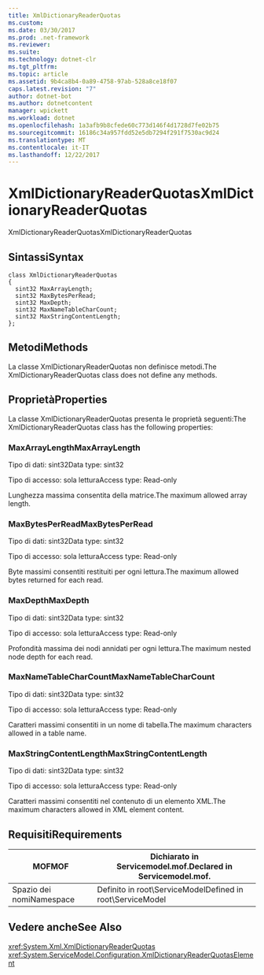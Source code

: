 ```yaml
---
title: XmlDictionaryReaderQuotas
ms.custom: 
ms.date: 03/30/2017
ms.prod: .net-framework
ms.reviewer: 
ms.suite: 
ms.technology: dotnet-clr
ms.tgt_pltfrm: 
ms.topic: article
ms.assetid: 9b4ca8b4-0a89-4758-97ab-528a8ce18f07
caps.latest.revision: "7"
author: dotnet-bot
ms.author: dotnetcontent
manager: wpickett
ms.workload: dotnet
ms.openlocfilehash: 1a3afb9b8cfede60c773d146f4d1728d7fe02b75
ms.sourcegitcommit: 16186c34a957fdd52e5db7294f291f7530ac9d24
ms.translationtype: MT
ms.contentlocale: it-IT
ms.lasthandoff: 12/22/2017
---
```

# <a name="xmldictionaryreaderquotas"></a><span data-ttu-id="874de-102">XmlDictionaryReaderQuotas</span><span class="sxs-lookup"><span data-stu-id="874de-102">XmlDictionaryReaderQuotas</span></span>
<span data-ttu-id="874de-103">XmlDictionaryReaderQuotas</span><span class="sxs-lookup"><span data-stu-id="874de-103">XmlDictionaryReaderQuotas</span></span>  
  
## <a name="syntax"></a><span data-ttu-id="874de-104">Sintassi</span><span class="sxs-lookup"><span data-stu-id="874de-104">Syntax</span></span>  
  
```  
class XmlDictionaryReaderQuotas  
{  
  sint32 MaxArrayLength;  
  sint32 MaxBytesPerRead;  
  sint32 MaxDepth;  
  sint32 MaxNameTableCharCount;  
  sint32 MaxStringContentLength;  
};  
```  
  
## <a name="methods"></a><span data-ttu-id="874de-105">Metodi</span><span class="sxs-lookup"><span data-stu-id="874de-105">Methods</span></span>  
 <span data-ttu-id="874de-106">La classe XmlDictionaryReaderQuotas non definisce metodi.</span><span class="sxs-lookup"><span data-stu-id="874de-106">The XmlDictionaryReaderQuotas class does not define any methods.</span></span>  
  
## <a name="properties"></a><span data-ttu-id="874de-107">Proprietà</span><span class="sxs-lookup"><span data-stu-id="874de-107">Properties</span></span>  
 <span data-ttu-id="874de-108">La classe XmlDictionaryReaderQuotas presenta le proprietà seguenti:</span><span class="sxs-lookup"><span data-stu-id="874de-108">The XmlDictionaryReaderQuotas class has the following properties:</span></span>  
  
### <a name="maxarraylength"></a><span data-ttu-id="874de-109">MaxArrayLength</span><span class="sxs-lookup"><span data-stu-id="874de-109">MaxArrayLength</span></span>  
 <span data-ttu-id="874de-110">Tipo di dati: sint32</span><span class="sxs-lookup"><span data-stu-id="874de-110">Data type: sint32</span></span>  
  
 <span data-ttu-id="874de-111">Tipo di accesso: sola lettura</span><span class="sxs-lookup"><span data-stu-id="874de-111">Access type: Read-only</span></span>  
  
 <span data-ttu-id="874de-112">Lunghezza massima consentita della matrice.</span><span class="sxs-lookup"><span data-stu-id="874de-112">The maximum allowed array length.</span></span>  
  
### <a name="maxbytesperread"></a><span data-ttu-id="874de-113">MaxBytesPerRead</span><span class="sxs-lookup"><span data-stu-id="874de-113">MaxBytesPerRead</span></span>  
 <span data-ttu-id="874de-114">Tipo di dati: sint32</span><span class="sxs-lookup"><span data-stu-id="874de-114">Data type: sint32</span></span>  
  
 <span data-ttu-id="874de-115">Tipo di accesso: sola lettura</span><span class="sxs-lookup"><span data-stu-id="874de-115">Access type: Read-only</span></span>  
  
 <span data-ttu-id="874de-116">Byte massimi consentiti restituiti per ogni lettura.</span><span class="sxs-lookup"><span data-stu-id="874de-116">The maximum allowed bytes returned for each read.</span></span>  
  
### <a name="maxdepth"></a><span data-ttu-id="874de-117">MaxDepth</span><span class="sxs-lookup"><span data-stu-id="874de-117">MaxDepth</span></span>  
 <span data-ttu-id="874de-118">Tipo di dati: sint32</span><span class="sxs-lookup"><span data-stu-id="874de-118">Data type: sint32</span></span>  
  
 <span data-ttu-id="874de-119">Tipo di accesso: sola lettura</span><span class="sxs-lookup"><span data-stu-id="874de-119">Access type: Read-only</span></span>  
  
 <span data-ttu-id="874de-120">Profondità massima dei nodi annidati per ogni lettura.</span><span class="sxs-lookup"><span data-stu-id="874de-120">The maximum nested node depth for each read.</span></span>  
  
### <a name="maxnametablecharcount"></a><span data-ttu-id="874de-121">MaxNameTableCharCount</span><span class="sxs-lookup"><span data-stu-id="874de-121">MaxNameTableCharCount</span></span>  
 <span data-ttu-id="874de-122">Tipo di dati: sint32</span><span class="sxs-lookup"><span data-stu-id="874de-122">Data type: sint32</span></span>  
  
 <span data-ttu-id="874de-123">Tipo di accesso: sola lettura</span><span class="sxs-lookup"><span data-stu-id="874de-123">Access type: Read-only</span></span>  
  
 <span data-ttu-id="874de-124">Caratteri massimi consentiti in un nome di tabella.</span><span class="sxs-lookup"><span data-stu-id="874de-124">The maximum characters allowed in a table name.</span></span>  
  
### <a name="maxstringcontentlength"></a><span data-ttu-id="874de-125">MaxStringContentLength</span><span class="sxs-lookup"><span data-stu-id="874de-125">MaxStringContentLength</span></span>  
 <span data-ttu-id="874de-126">Tipo di dati: sint32</span><span class="sxs-lookup"><span data-stu-id="874de-126">Data type: sint32</span></span>  
  
 <span data-ttu-id="874de-127">Tipo di accesso: sola lettura</span><span class="sxs-lookup"><span data-stu-id="874de-127">Access type: Read-only</span></span>  
  
 <span data-ttu-id="874de-128">Caratteri massimi consentiti nel contenuto di un elemento XML.</span><span class="sxs-lookup"><span data-stu-id="874de-128">The maximum characters allowed in XML element content.</span></span>  
  
## <a name="requirements"></a><span data-ttu-id="874de-129">Requisiti</span><span class="sxs-lookup"><span data-stu-id="874de-129">Requirements</span></span>  
  
|<span data-ttu-id="874de-130">MOF</span><span class="sxs-lookup"><span data-stu-id="874de-130">MOF</span></span>|<span data-ttu-id="874de-131">Dichiarato in Servicemodel.mof.</span><span class="sxs-lookup"><span data-stu-id="874de-131">Declared in Servicemodel.mof.</span></span>|  
|---------|-----------------------------------|  
|<span data-ttu-id="874de-132">Spazio dei nomi</span><span class="sxs-lookup"><span data-stu-id="874de-132">Namespace</span></span>|<span data-ttu-id="874de-133">Definito in root\ServiceModel</span><span class="sxs-lookup"><span data-stu-id="874de-133">Defined in root\ServiceModel</span></span>|  
  
## <a name="see-also"></a><span data-ttu-id="874de-134">Vedere anche</span><span class="sxs-lookup"><span data-stu-id="874de-134">See Also</span></span>  
 <xref:System.Xml.XmlDictionaryReaderQuotas>  
 <xref:System.ServiceModel.Configuration.XmlDictionaryReaderQuotasElement>
